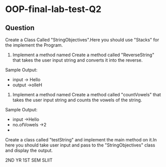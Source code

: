 # OOP-final-lab-test-Q2

## Question

Create a Class Called "StringObjectives".Here you should use "Stacks" for the implement
the Program.
1. Implement a method named
Create a method called "ReverseString" that takes the user input string and converts it
into the reverse.

Sample Output:

 - input -> Hello
 - output ->olleH
1. Implement a method named
Create a method called "countVowels" that takes the user input string and counts the
vowels of the string.

Sample Output:

 - input ->Hello
 - no.ofVowels ->2
 - 
Create a class called "testString" and implement the main method on it.In here you
should take user input and pass to the "StringObjectives"
class and display the output.

2ND YR 1ST SEM
SLIIT
